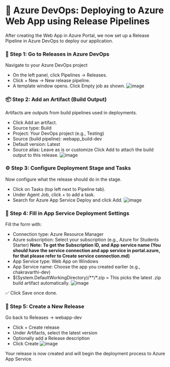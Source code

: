 # 🚀 Azure DevOps: Deploying to Azure Web App using Release Pipelines
After creating the Web App in Azure Portal, we now set up a Release Pipeline in Azure DevOps to deploy our application.

### 🧭 Step 1: Go to Releases in Azure DevOps
Navigate to your Azure DevOps project
- On the left panel, click Pipelines → Releases.
- Click + New → New release pipeline.
- A template window opens. Click Empty job as shown.
![image](https://github.com/user-attachments/assets/d0a8eb9c-82fe-4017-94a7-79bd65f3c692)

### 📦 Step 2: Add an Artifact (Build Output)
Artifacts are outputs from build pipelines used in deployments.
- Click Add an artifact.
- Source type: Build
- Project: Your DevOps project (e.g., Testing)
- Source (build pipeline): webapp_build-dev
- Default version: Latest
- Source alias: Leave as is or customize
Click Add to attach the build output to this release.
![image](https://github.com/user-attachments/assets/6ffa71fb-6390-4d77-b96a-494c7012aed4)

### ⚙️ Step 3: Configure Deployment Stage and Tasks
Now configure what the release should do in the stage.
- Click on Tasks (top left next to Pipeline tab).
- Under Agent Job, click + to add a task.
- Search for Azure App Service Deploy and click Add.
![image](https://github.com/user-attachments/assets/d47a123d-8a34-4fc9-a9df-08da302712ae)

### 🔧 Step 4: Fill in App Service Deployment Settings
Fill the form with:
- Connection type: Azure Resource Manager
- Azure subscription: Select your subscription (e.g., Azure for Students Starter)
**Note: To get the Subscription ID, and App service name (You should have the service connection and app service in portal.azure, for that please refer to Create service connection.md)**
- App Service type: Web App on Windows
- App Service name: Choose the app you created earlier (e.g., chakravarthi-dev)
- $(System.DefaultWorkingDirectory)/**/*.zip = This picks the latest .zip build artifact automatically.
![image](https://github.com/user-attachments/assets/143f5447-531b-4364-9df0-00e383c14921)

✅ Click Save once done.

### 🚀 Step 5: Create a New Release
Go back to Releases → webapp-dev
- Click + Create release
- Under Artifacts, select the latest version
- Optionally add a Release description
- Click Create
![image](https://github.com/user-attachments/assets/f656cdb0-c550-427a-a0a5-05883bd93273)

Your release is now created and will begin the deployment process to Azure App Service.
